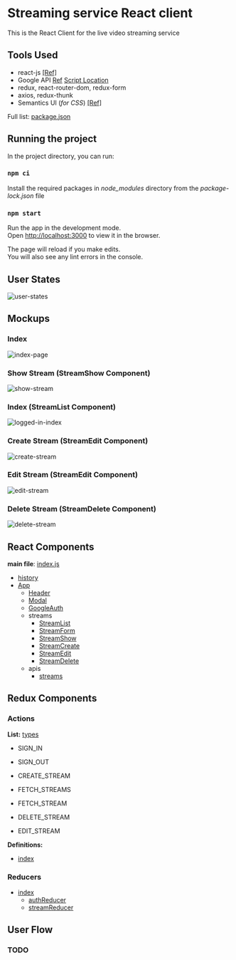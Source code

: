 # Streaming service React client

This is the React Client for the live video streaming service

## Tools Used

- react-js [[Ref]](https://reactjs.org/docs/getting-started.html)
- Google API [Ref](https://developers.google.com/identity/protocols/oauth2/scopes#google-sign-in) [Script Location](https://apis.google.com/js/api.js)
- redux, react-router-dom, redux-form
- axios, redux-thunk
- Semantics UI (_for CSS_) [[Ref]](https://semantic-ui.com/introduction/getting-started.html)

Full list: [package.json](package.json)

## Running the project

In the project directory, you can run:

### `npm ci`

Install the required packages in _node_modules_ directory from the _package-lock.json_ file

### `npm start`

Run the app in the development mode. <br />
Open [http://localhost:3000](http://localhost:3000) to view it in the browser.

The page will reload if you make edits.<br />
You will also see any lint errors in the console.

## User States

![user-states](images/user-states.jpg 'user-states')

## Mockups

### Index

![index-page](images/1-index.jpg 'Index')

### Show Stream (StreamShow Component)

![show-stream](images/2-show-stream.jpg 'Show stream')

### Index (StreamList Component)

![logged-in-index](images/3-index-logged-in.jpg 'Index - Logged in')

### Create Stream (StreamEdit Component)

![create-stream](images/4-create-stream.jpg 'Create stream')

### Edit Stream (StreamEdit Component)

![edit-stream](images/5-edit-stream.jpg 'Edit stream')

### Delete Stream (StreamDelete Component)

![delete-stream](images/6-delete-stream.jpg 'Delete stream')

## React Components

**main file**: [index.js](src/index.js)

- [history](src/history.js)
- [App](src/components/App.js)
  - [Header](src/components/Header.js)
  - [Modal](src/components/Modal.js)
  - [GoogleAuth](src/components/GoogleAuth.js)
  - streams
    - [StreamList](src/components/streams/StreamList.js)
    - [StreamForm](src/components/streams/StreamForm.js)
    - [StreamShow](src/components/streams/StreamShow.js)
    - [StreamCreate](src/components/streams/StreamCreate.js)
    - [StreamEdit](src/components/streams/StreamEdit.js)
    - [StreamDelete](src/components/streams/StreamDelete.js)
  - apis
    - [streams](src/apis/streams.js)

## Redux Components

### Actions

**List:** [types](src/actions/types.js)

- SIGN_IN
- SIGN_OUT

- CREATE_STREAM
- FETCH_STREAMS
- FETCH_STREAM
- DELETE_STREAM
- EDIT_STREAM

**Definitions:**

- [index](src/actions/index.js)

### Reducers

- [index](src/reducers/index.js)
  - [authReducer](src/reducers/authReducer.js)
  - [streamReducer](src/reducers/streamReducer.js)

## User Flow

### TODO